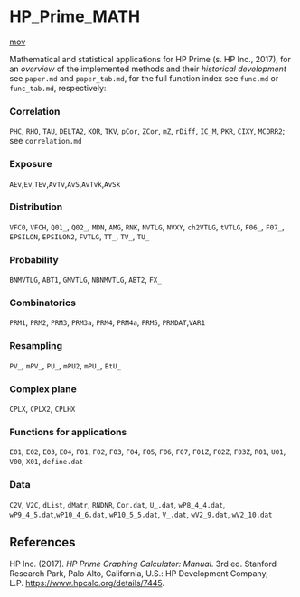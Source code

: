 # HP_Prime_MATH

[mov](https://m.youtube.com/watch?v=-4HJJQdxEFU)

Mathematical and statistical applications for HP Prime (s. HP Inc., 2017), for an *overview* of the implemented methods and their *historical development* see `paper.md` and `paper_tab.md`, for the full function index see `func.md` or `func_tab.md`, respectively:

### Correlation
`PHC`, `RHO`, `TAU`, `DELTA2`, `KOR`, `TKV`, `pCor`, `ZCor`, `mZ`, `rDiff`, `IC_M`, `PKR`, `CIXY`, `MCORR2`; see `correlation.md`

### Exposure
`AEv`,`Ev`,`TEv`,`AvTv`,`AvS`,`AvTvk`,`AvSk`

### Distribution
`VFC0`, `VFCH`, `Q01_`, `Q02_`, `MDN`, `AMG`, `RNK`, `NVTLG`, `NVXY`, `ch2VTLG`, `tVTLG`, `F06_`, `F07_`, `EPSILON`, `EPSILON2`, `FVTLG`, `TT_`, `TV_`, `TU_`

### Probability
`BNMVTLG`, `ABT1`, `GMVTLG`, `NBNMVTLG`, `ABT2`, `FX_`

### Combinatorics
`PRM1`, `PRM2`, `PRM3`, `PRM3a`, `PRM4`, `PRM4a`, `PRM5`, `PRMDAT`,`VAR1`

### Resampling
`PV_`, `mPV_`, `PU_`, `mPU2`, `mPU_`, `BtU_`

### Complex plane
`CPLX`, `CPLX2`, `CPLHX`

### Functions for applications
`E01`, `E02`, `E03`, `E04`, `F01`, `F02`, `F03`, `F04`, `F05`, `F06`, `F07`, `F01Z`, `F02Z`, `F03Z`, `R01`, `U01`, `V00`, `X01`, `define.dat`

### Data
`C2V`, `V2C`, `dList`, `dMatr`, `RNDNR`, `Cor.dat`, `U_.dat`, `wP8_4_4.dat`, `wP9_4_5.dat`,`wP10_4_6.dat`, `wP10_5_5.dat`, `V_.dat`, `wV2_9.dat`, `wV2_10.dat`

## References

HP Inc. (2017). *HP Prime Graphing Calculator: Manual*. 3rd ed. Stanford Research Park, Palo Alto, California, U.S.: HP Development Company, L.P. https://www.hpcalc.org/details/7445.
